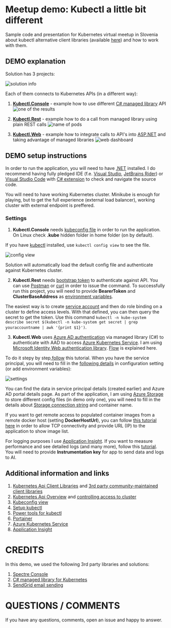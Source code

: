 # Meetup demo: Kubectl a little bit different

Sample code and presentation for Kubernetes virtual meetup in Slovenia about kubectl alternative client libraries (available [here](https://github.com/kubernetes-client)) and how to work with them.

## DEMO explanation

Solution has 3 projects:

![solution info](https://csacoresettings.blob.core.windows.net/public/meetup-solution-info.png)

Each of them connects to Kubernetes APIs (in a different way):
1. **[Kubectl.Console](https://github.com/bovrhovn/meetup-demo-kubectl-differently/tree/main/src/KubectlSLN/Kubectl.Console)** - example how to use different [C# managed library](https://github.com/kubernetes-client/csharp) API
![one of the results](https://csacoresettings.blob.core.windows.net/public/meetup-list-pods-managed.png)

2. **[Kubectl.Rest](https://github.com/bovrhovn/meetup-demo-kubectl-differently/tree/main/src/KubectlSLN/Kubectl.Rest)** - example how to do a call from managed library using plain REST calls
![name of pods](https://csacoresettings.blob.core.windows.net/public/meetup-pod-name-rest.png)

3. **[Kubectl.Web](https://github.com/bovrhovn/meetup-demo-kubectl-differently/tree/main/src/KubectlSLN/Kubectl.Web)** - example how to integrate calls to API's into [ASP.NET](https://asp.net) and taking advantage of managed libraries
![web dashboard](https://csacoresettings.blob.core.windows.net/public/meetup-web-view.png)


## DEMO setup instructions

In order to run the application, you will need to have [.NET](https://dot.net) installed. I do recommend having fully pledged IDE (f.e. [Visual Studio](https://www.visualstudio.com), [JetBrains Rider](https://www.jetbrains.com/rider/)) or [Visual Studio Code](https://code.visualstudio.com) with [C# extension](https://marketplace.visualstudio.com/items?itemName=ms-dotnettools.csharp) to check and navigate the source code.

You will need to have working Kubernetes cluster. Minikube is enough for playing, but to get the full experience (external load balancer), working cluster with external endpoint is preffered. 

### Settings

1. **Kubectl.Console** needs [kubeconfig file]((https://kubernetes.io/docs/concepts/configuration/organize-cluster-access-kubeconfig)) in order to run the application. On Linux check **.kube** hidden folder in home folder (on by default).

If you have [kubectl](https://kubernetes.io/docs/tasks/tools/install-kubectl/) installed, use `kubectl config view` to see the file.

![config view](https://csacoresettings.blob.core.windows.net/public/meetup-config-view.png)

Solution will automatically load the default config file and authenticate against Kubernetes cluster.

2. **Kubectl.Rest** needs [bootstrap token](https://kubernetes.io/docs/reference/access-authn-authz/bootstrap-tokens/) to authenticate against API. You can use [Postman](https://www.postman.com/) or [curl](https://en.wikipedia.org/wiki/CURL) in order to issue the command. To successfully run this project, you will need to provide **BearerToken** and **ClusterBaseAddress** as [environment variables](https://en.wikipedia.org/wiki/Environment_variable).

The easiest way is to create [service account](https://kubernetes.io/docs/reference/access-authn-authz/service-accounts-admin/) and then do role binding on a cluster to define access levels. With that defined, you can then query the secret to get the token. Use this command `kubectl -n kube-system describe secret $(kubectl -n kube-system get secret | grep youraccountname | awk '{print $1}')`.

3. **Kubectl.Web** uses [Azure AD authentication](https://azure.com/sdk) via managed library (C#) to authenticate with AAD to access [Azure Kubernetes Service](https://docs.microsoft.com/en-us/azure/aks/). I am using [Microsoft Identity Web authentication library](https://docs.microsoft.com/en-us/azure/active-directory/develop/microsoft-identity-web). [Flow](https://docs.microsoft.com/en-us/azure/active-directory/develop/app-sign-in-flow) is explained here.

To do it stepy by step,[follow](https://docs.microsoft.com/en-us/azure/active-directory/develop/app-objects-and-service-principals) this tutorial. When you have the service principal, you will need to fill in the [following details](https://github.com/bovrhovn/meetup-demo-kubectl-differently/blob/main/src/KubectlSLN/Kubectl.Web/appsettings.json) in configuration setting (or add environment variables):

![settings](https://csacoresettings.blob.core.windows.net/public/meetup-web-settings.png)

You can find the data in service principal details (created earlier) and Azure AD portal details page. As part of the application, I am using [Azure Storage](https://docs.microsoft.com/en-us/azure/storage/) to store different config files (in demo only one), you will need to fill in the details about [Storage connection string](https://docs.microsoft.com/en-us/azure/storage/common/storage-configure-connection-string?toc=/azure/storage/blobs/toc.json) and container name.

If you want to get remote access to populated container images from a remote docker host (setting **DockerHostUrl**), you can follow [this tutorial here](https://docs.docker.com/engine/install/linux-postinstall/#configuring-remote-access-with-daemonjson) in order to allow TCP connectivity and provide URL (IP) to the application to show image list.

For logging purposes I use [Application Insight](https://docs.microsoft.com/en-us/azure/azure-monitor/app/app-insights-overview). If you want to measure performance and see detailed logs (and many more), follow this [tutorial](https://docs.microsoft.com/en-us/azure/azure-monitor/app/asp-net-core). You will need to provide **Instrumentation key** for app to send data and logs to AI.

## Additional information and links

1. [Kubernetes Api Client Libraries](https://github.com/kubernetes-client) and [3rd party community-maintained client libraries](https://kubernetes.io/docs/reference/using-api/client-libraries/#community-maintained-client-libraries)
2. [Kubernetes Api Overview](https://kubernetes.io/docs/reference/using-api/) and [controlling access to cluster](https://kubernetes.io/docs/concepts/security/controlling-access/)
3. [Kubeconfig view](https://kubernetes.io/docs/concepts/configuration/organize-cluster-access-kubeconfig/)
4. [Setup kubectl](https://kubernetes.io/docs/tasks/tools/install-kubectl/)
5. [Power tools for kubectl](https://github.com/ahmetb/kubectx)
6. [Portainer](https://www.portainer.io/installation/)
7. [Azure Kubernetes Service](https://docs.microsoft.com/en-us/azure/aks/)
8. [Application Insight](https://docs.microsoft.com/en-us/azure/azure-monitor/app/app-insights-overview)

# CREDITS

In this demo, we used the following 3rd party libraries and solutions:
1. [Spectre Console](https://github.com/spectresystems/spectre.console/)
2. [C# managed library for Kubernetes](https://github.com/kubernetes-client/csharp)
3. [SendGrid email sending](https://github.com/sendgrid/sendgrid-csharp)

# QUESTIONS / COMMENTS

If you have any questions, comments, open an issue and happy to answer.
